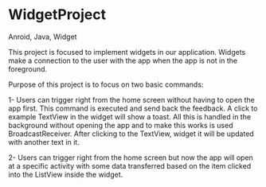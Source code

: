 # WidgetProject
Anroid, Java, Widget


This project is focused to implement widgets in our application. Widgets make a connection to the user with the app when the app is not in the foreground.

Purpose of this project is to focus on two basic commands:

1- Users can trigger right from the home screen without having to open the app first. This command is executed and send back the feedback.
A click to example TextView in the widget will show a toast. All this is handled in the background without opening the app and to make this works is used BroadcastReceiver. After clicking to the TextView, widget it will be updated with another text in it.

2- Users can trigger right from the home screen but now the app will open at a specific activity with some data transferred based on the item clicked into the ListView inside the widget.
